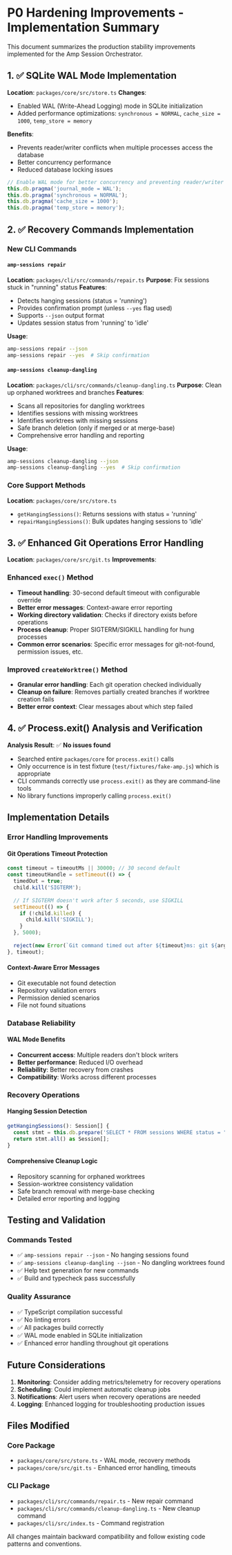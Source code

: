 # P0 Hardening Improvements - Implementation Summary

This document summarizes the production stability improvements implemented for the Amp Session Orchestrator.

## 1. ✅ SQLite WAL Mode Implementation

**Location**: `packages/core/src/store.ts`
**Changes**:
- Enabled WAL (Write-Ahead Logging) mode in SQLite initialization
- Added performance optimizations: `synchronous = NORMAL`, `cache_size = 1000`, `temp_store = memory`

**Benefits**:
- Prevents reader/writer conflicts when multiple processes access the database
- Better concurrency performance
- Reduced database locking issues

```typescript
// Enable WAL mode for better concurrency and preventing reader/writer conflicts
this.db.pragma('journal_mode = WAL');
this.db.pragma('synchronous = NORMAL');
this.db.pragma('cache_size = 1000');
this.db.pragma('temp_store = memory');
```

## 2. ✅ Recovery Commands Implementation

### New CLI Commands

#### `amp-sessions repair`
**Location**: `packages/cli/src/commands/repair.ts`
**Purpose**: Fix sessions stuck in "running" status
**Features**:
- Detects hanging sessions (status = 'running')
- Provides confirmation prompt (unless `--yes` flag used)
- Supports `--json` output format
- Updates session status from 'running' to 'idle'

**Usage**:
```bash
amp-sessions repair --json
amp-sessions repair --yes  # Skip confirmation
```

#### `amp-sessions cleanup-dangling`
**Location**: `packages/cli/src/commands/cleanup-dangling.ts`
**Purpose**: Clean up orphaned worktrees and branches
**Features**:
- Scans all repositories for dangling worktrees
- Identifies sessions with missing worktrees
- Identifies worktrees with missing sessions
- Safe branch deletion (only if merged or at merge-base)
- Comprehensive error handling and reporting

**Usage**:
```bash
amp-sessions cleanup-dangling --json
amp-sessions cleanup-dangling --yes  # Skip confirmation
```

### Core Support Methods
**Location**: `packages/core/src/store.ts`
- `getHangingSessions()`: Returns sessions with status = 'running'
- `repairHangingSessions()`: Bulk updates hanging sessions to 'idle'

## 3. ✅ Enhanced Git Operations Error Handling

**Location**: `packages/core/src/git.ts`
**Improvements**:

### Enhanced `exec()` Method
- **Timeout handling**: 30-second default timeout with configurable override
- **Better error messages**: Context-aware error reporting
- **Working directory validation**: Checks if directory exists before operations
- **Process cleanup**: Proper SIGTERM/SIGKILL handling for hung processes
- **Common error scenarios**: Specific error messages for git-not-found, permission issues, etc.

### Improved `createWorktree()` Method
- **Granular error handling**: Each git operation checked individually
- **Cleanup on failure**: Removes partially created branches if worktree creation fails
- **Better error context**: Clear messages about which step failed

## 4. ✅ Process.exit() Analysis and Verification

**Analysis Result**: ✅ **No issues found**
- Searched entire `packages/core` for `process.exit()` calls
- Only occurrence is in test fixture (`test/fixtures/fake-amp.js`) which is appropriate
- CLI commands correctly use `process.exit()` as they are command-line tools
- No library functions improperly calling `process.exit()`

## Implementation Details

### Error Handling Improvements

#### Git Operations Timeout Protection
```typescript
const timeout = timeoutMs || 30000; // 30 second default
const timeoutHandle = setTimeout(() => {
  timedOut = true;
  child.kill('SIGTERM');
  
  // If SIGTERM doesn't work after 5 seconds, use SIGKILL
  setTimeout(() => {
    if (!child.killed) {
      child.kill('SIGKILL');
    }
  }, 5000);
  
  reject(new Error(`Git command timed out after ${timeout}ms: git ${args.join(' ')}`));
}, timeout);
```

#### Context-Aware Error Messages
- Git executable not found detection
- Repository validation errors
- Permission denied scenarios
- File not found situations

### Database Reliability

#### WAL Mode Benefits
- **Concurrent access**: Multiple readers don't block writers
- **Better performance**: Reduced I/O overhead
- **Reliability**: Better recovery from crashes
- **Compatibility**: Works across different processes

### Recovery Operations

#### Hanging Session Detection
```typescript
getHangingSessions(): Session[] {
  const stmt = this.db.prepare('SELECT * FROM sessions WHERE status = "running" ORDER BY lastRun ASC');
  return stmt.all() as Session[];
}
```

#### Comprehensive Cleanup Logic
- Repository scanning for orphaned worktrees
- Session-worktree consistency validation  
- Safe branch removal with merge-base checking
- Detailed error reporting and logging

## Testing and Validation

### Commands Tested
- ✅ `amp-sessions repair --json` - No hanging sessions found
- ✅ `amp-sessions cleanup-dangling --json` - No dangling worktrees found
- ✅ Help text generation for new commands
- ✅ Build and typecheck pass successfully

### Quality Assurance
- ✅ TypeScript compilation successful
- ✅ No linting errors
- ✅ All packages build correctly
- ✅ WAL mode enabled in SQLite initialization
- ✅ Enhanced error handling throughout git operations

## Future Considerations

1. **Monitoring**: Consider adding metrics/telemetry for recovery operations
2. **Scheduling**: Could implement automatic cleanup jobs
3. **Notifications**: Alert users when recovery operations are needed
4. **Logging**: Enhanced logging for troubleshooting production issues

## Files Modified

### Core Package
- `packages/core/src/store.ts` - WAL mode, recovery methods
- `packages/core/src/git.ts` - Enhanced error handling, timeouts

### CLI Package  
- `packages/cli/src/commands/repair.ts` - New repair command
- `packages/cli/src/commands/cleanup-dangling.ts` - New cleanup command
- `packages/cli/src/index.ts` - Command registration

All changes maintain backward compatibility and follow existing code patterns and conventions.
